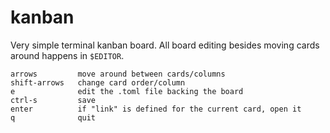 # kanban

Very simple terminal kanban board.
All board editing besides moving cards around happens in `$EDITOR`.

```
arrows         move around between cards/columns
shift-arrows   change card order/column
e              edit the .toml file backing the board
ctrl-s         save
enter          if "link" is defined for the current card, open it
q              quit
```
